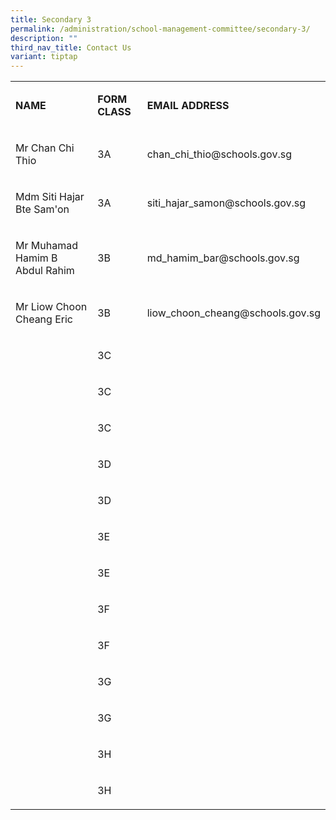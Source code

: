 ```yaml
---
title: Secondary 3
permalink: /administration/school-management-committee/secondary-3/
description: ""
third_nav_title: Contact Us
variant: tiptap
---
```

<table><tbody><tr><td rowspan="1" colspan="1"><p><strong>NAME</strong></p></td><td rowspan="1" colspan="1"><p><strong>FORM CLASS</strong></p></td><td rowspan="1" colspan="1"><p><strong>EMAIL ADDRESS</strong></p></td></tr><tr><td rowspan="1" colspan="1"><p>Mr Chan Chi Thio</p></td><td rowspan="1" colspan="1"><p>3A</p></td><td rowspan="1" colspan="1"><p><a rel="noopener noreferrer nofollow" target="_blank">chan_chi_thio@schools.gov.sg</a></p></td></tr><tr><td rowspan="1" colspan="1"><p>Mdm Siti Hajar Bte Sam'on</p></td><td rowspan="1" colspan="1"><p>3A</p></td><td rowspan="1" colspan="1"><p><a rel="noopener noreferrer nofollow" target="_blank">siti_hajar_samon@schools.gov.sg</a></p></td></tr><tr><td rowspan="1" colspan="1"><p>Mr Muhamad Hamim B Abdul Rahim&nbsp;&nbsp;</p></td><td rowspan="1" colspan="1"><p>3B</p></td><td rowspan="1" colspan="1"><p><a rel="noopener noreferrer nofollow" target="_blank">md_hamim_bar@schools.gov.sg</a></p></td></tr><tr><td rowspan="1" colspan="1"><p>Mr Liow Choon Cheang Eric</p></td><td rowspan="1" colspan="1"><p>3B</p></td><td rowspan="1" colspan="1"><p><a rel="noopener noreferrer nofollow" target="_blank">liow_choon_cheang@schools.gov.sg</a></p></td></tr><tr><td rowspan="1" colspan="1"><p></p></td><td rowspan="1" colspan="1"><p>3C</p></td><td rowspan="1" colspan="1"><p></p></td></tr><tr><td rowspan="1" colspan="1"><p></p></td><td rowspan="1" colspan="1"><p>3C</p></td><td rowspan="1" colspan="1"><p></p></td></tr><tr><td rowspan="1" colspan="1"><p></p></td><td rowspan="1" colspan="1"><p>3C</p></td><td rowspan="1" colspan="1"><p></p></td></tr><tr><td rowspan="1" colspan="1"><p></p></td><td rowspan="1" colspan="1"><p>3D</p></td><td rowspan="1" colspan="1"><p></p></td></tr><tr><td rowspan="1" colspan="1"><p></p></td><td rowspan="1" colspan="1"><p>3D</p></td><td rowspan="1" colspan="1"><p></p></td></tr><tr><td rowspan="1" colspan="1"><p></p></td><td rowspan="1" colspan="1"><p>3E</p></td><td rowspan="1" colspan="1"><p></p></td></tr><tr><td rowspan="1" colspan="1"><p></p></td><td rowspan="1" colspan="1"><p>3E</p></td><td rowspan="1" colspan="1"><p></p></td></tr><tr><td rowspan="1" colspan="1"><p></p></td><td rowspan="1" colspan="1"><p>3F</p></td><td rowspan="1" colspan="1"><p></p></td></tr><tr><td rowspan="1" colspan="1"><p></p></td><td rowspan="1" colspan="1"><p>3F</p></td><td rowspan="1" colspan="1"><p></p></td></tr><tr><td rowspan="1" colspan="1"><p></p></td><td rowspan="1" colspan="1"><p>3G</p></td><td rowspan="1" colspan="1"><p></p></td></tr><tr><td rowspan="1" colspan="1"><p></p></td><td rowspan="1" colspan="1"><p>3G</p></td><td rowspan="1" colspan="1"><p></p></td></tr><tr><td rowspan="1" colspan="1"><p></p></td><td rowspan="1" colspan="1"><p>3H</p></td><td rowspan="1" colspan="1"><p></p></td></tr><tr><td rowspan="1" colspan="1"><p></p></td><td rowspan="1" colspan="1"><p>3H</p></td><td rowspan="1" colspan="1"><p></p></td></tr></tbody></table><p></p>